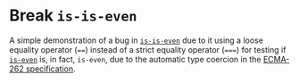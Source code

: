 # Break `is-is-even`

A simple demonstration of a bug in [`is-is-even`](https://www.npmjs.com/package/is-is-even) due to it using a loose equality operator (`==`) instead of a strict equality operator (`===`) for testing if [`is-even`](https://www.npmjs.com/package/is-even) is, in fact, `is-even`, due to the automatic type coercion in the [ECMA-262 specification](https://262.ecma-international.org/13.0/#sec-islooselyequal).
